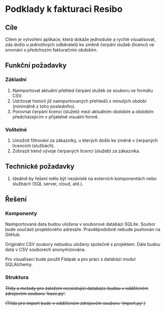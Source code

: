 # Podklady k fakturaci Resibo

## Cíle

Cílem je vytvoření aplikace, která dokáže jednoduše a rychle visualisovat, zda došlo u jednotlivých odběratelů ke změně čerpání služeb (licencí) ve srovnání s předchozím fakturačním obdobím.

## Funkční požadavky

### Základní

1. Naimportovat aktuální přehled čerpání služeb ze souboru ve formátu CSV.
2. Udržovat historii již naimportovaných přehledů z minulých období (minimálně z toho posledního).
3. Porovnat čerpání licencí (služeb) mezi aktuálním obdobím a obdobím předcházejícím v přijatelné visuální formě.

### Volitelné

1. Umožnit filtrování za zákazníky, u kterých došlo ke změně v čerpaných licencích (službách).
2. Zobrazit trend vývoje čerpaných licencí (služeb) za zákazníka.

## Technické požadavky

1. Ideálně by řešení mělo být nezávislé na externích komponentách nebo službách (SQL server, cloud, atd.).

## Řešení

### Komponenty

Naimportovaná data budou uložena v souborové databázi SQLite. Soubor bude součástí projektového adresáře. Pravděpodobně nebude pushován na GitHub.

Originální CSV soubory nebudou uloženy společně s projektem. Dále budou data v CSV souborech anonymizována.

Pro visualisaci bude použit Flatpak a pro práci s databází modul SQLAlchemy.

### Struktura

~~Třídy a metody pro založení neexistující databáze budou v odděleném zdrojovém souboru 'base.py'.~~

~~(Třída pro import bude v odděleném zdrojovém souboru 'import.py'.)~~

